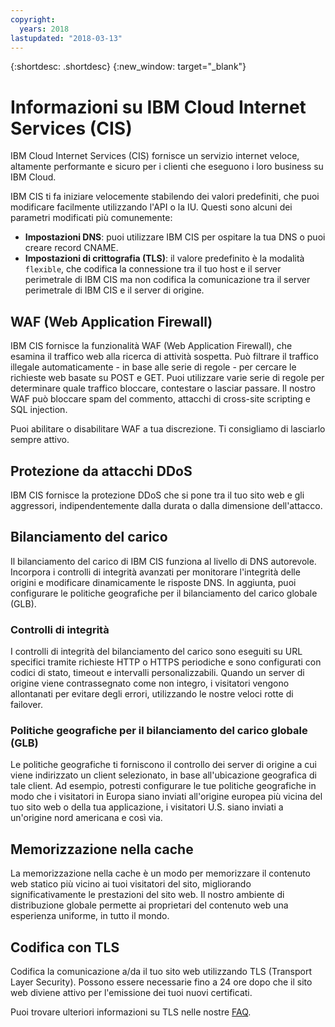 ```yaml
---
copyright:
  years: 2018
lastupdated: "2018-03-13"
---
```


{:shortdesc: .shortdesc}
{:new_window: target="_blank"}

# Informazioni su IBM Cloud Internet Services (CIS)
IBM Cloud Internet Services (CIS) fornisce un servizio internet veloce, altamente performante e sicuro per i clienti che eseguono i loro business su IBM Cloud.   

IBM CIS ti fa iniziare velocemente stabilendo dei valori predefiniti, che puoi modificare facilmente utilizzando l'API o la IU. Questi sono alcuni dei parametri modificati più comunemente:

 * **Impostazioni DNS**: puoi utilizzare IBM CIS per ospitare la tua DNS o puoi creare record CNAME.
 * **Impostazioni di crittografia (TLS)**: il valore predefinito è la modalità `flexible`, che codifica la connessione tra il tuo host e il server perimetrale di IBM CIS ma non codifica la comunicazione tra il server perimetrale di IBM CIS e il server di origine.

## WAF (Web Application Firewall) 
IBM CIS fornisce la funzionalità WAF (Web Application Firewall), che esamina il traffico web alla ricerca di attività sospetta. Può filtrare il traffico illegale automaticamente - in base alle serie di regole - per cercare le richieste web basate su POST e GET. Puoi utilizzare varie serie di regole per determinare quale traffico bloccare, contestare o lasciar passare. Il nostro WAF può bloccare spam del commento, attacchi di cross-site scripting e SQL injection.

Puoi abilitare o disabilitare WAF a tua discrezione. Ti consigliamo di lasciarlo sempre attivo.

## Protezione da attacchi DDoS 
IBM CIS fornisce la protezione DDoS che si pone tra il tuo sito web e gli aggressori, indipendentemente dalla durata o dalla dimensione dell'attacco.

## Bilanciamento del carico
Il bilanciamento del carico di IBM CIS funziona al livello di DNS autorevole. Incorpora i controlli di integrità avanzati per monitorare l'integrità delle origini e modificare dinamicamente le risposte DNS. In aggiunta, puoi configurare le politiche geografiche per il bilanciamento del carico globale (GLB).

### Controlli di integrità
I controlli di integrità del bilanciamento del carico sono eseguiti su URL specifici tramite richieste HTTP o HTTPS periodiche e sono configurati con codici di stato, timeout e intervalli personalizzabili. Quando un server di origine viene contrassegnato come non integro, i visitatori vengono allontanati per evitare degli errori, utilizzando le nostre veloci rotte di failover.
 
### Politiche geografiche per il bilanciamento del carico globale (GLB)
Le politiche geografiche ti forniscono il controllo dei server di origine a cui viene indirizzato un client selezionato, in base all'ubicazione geografica di tale client. Ad esempio, potresti configurare le tue politiche geografiche in modo che i visitatori in Europa siano inviati all'origine europea più vicina del tuo sito web o della tua applicazione, i visitatori U.S. siano inviati a un'origine nord americana e così via.

## Memorizzazione nella cache 
La memorizzazione nella cache è un modo per memorizzare il contenuto web statico più vicino ai tuoi visitatori del sito, migliorando significativamente le prestazioni del sito web. Il nostro ambiente di distribuzione globale permette ai proprietari del contenuto web una esperienza uniforme, in tutto il mondo.  
 
## Codifica con TLS 
Codifica la comunicazione a/da il tuo sito web utilizzando TLS (Transport Layer Security). Possono essere necessarie fino a 24 ore dopo che il sito web diviene attivo per l'emissione dei tuoi nuovi certificati. 

Puoi trovare ulteriori informazioni su TLS nelle nostre [FAQ](faq.html).
